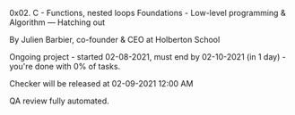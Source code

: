 0x02. C - Functions, nested loops
 Foundations - Low-level programming & Algorithm ― Hatching out

 By Julien Barbier, co-founder & CEO at Holberton School

 Ongoing project - started 02-08-2021, must end by 02-10-2021 (in 1 day) - you're done with 0% of tasks.

 Checker will be released at 02-09-2021 12:00 AM

 QA review fully automated.